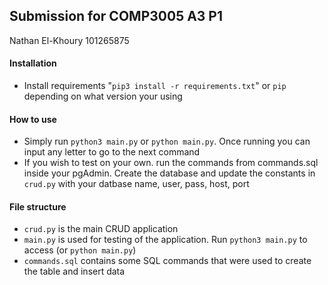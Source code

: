 ## Submission for COMP3005 A3 P1

Nathan El-Khoury
101265875

#### Installation
- Install requirements "`pip3 install -r requirements.txt`" or `pip` depending on what version your using

#### How to use
- Simply run `python3 main.py` or `python main.py`. Once running you can input any letter to go to the next command
- If you wish to test on your own. run the commands from commands.sql inside your pgAdmin. Create the database and update the constants in `crud.py` with your datbase name, user, pass, host, port

#### File structure
- `crud.py` is the main CRUD application
- `main.py` is used for testing of the application. Run `python3 main.py` to access (or `python main.py`)
- `commands.sql` contains some SQL commands that were used to create the table and insert data

